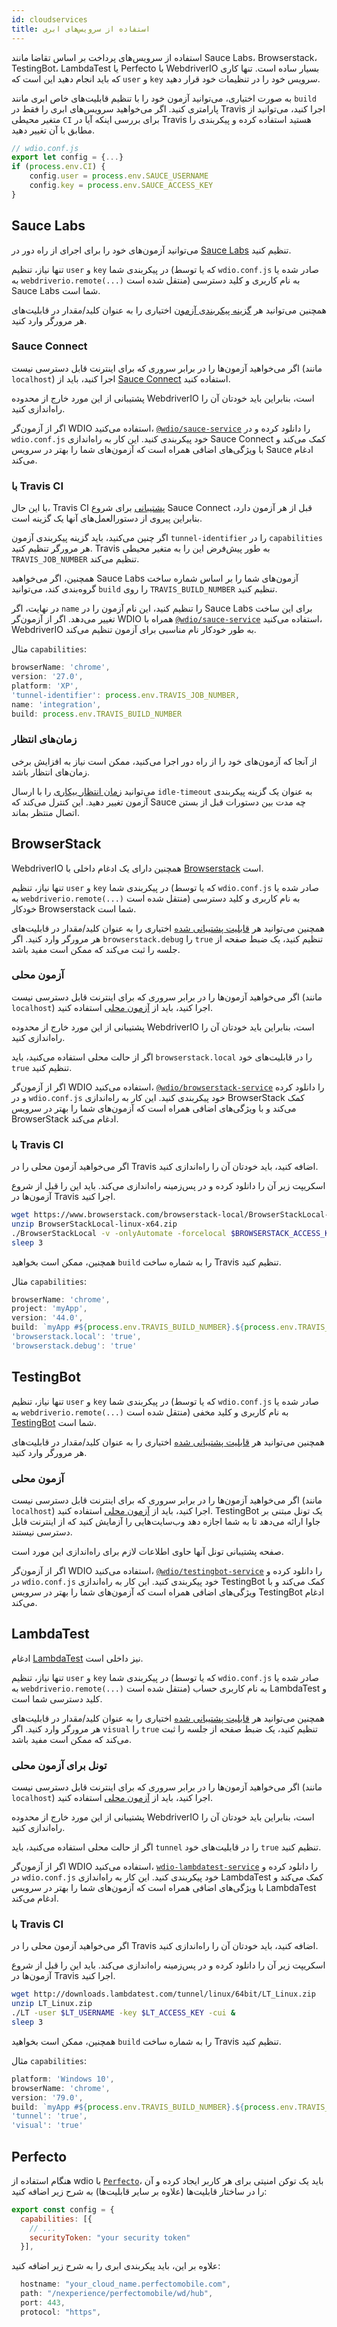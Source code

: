 ```yaml
---
id: cloudservices
title: استفاده از سرویس‌های ابری
---
```


استفاده از سرویس‌های پرداخت بر اساس تقاضا مانند Sauce Labs، Browserstack، TestingBot، LambdaTest یا Perfecto با WebdriverIO بسیار ساده است. تنها کاری که باید انجام دهید این است که `user` و `key` سرویس خود را در تنظیمات خود قرار دهید.

به صورت اختیاری، می‌توانید آزمون خود را با تنظیم قابلیت‌های خاص ابری مانند `build` پارامتری کنید. اگر می‌خواهید سرویس‌های ابری را فقط در Travis اجرا کنید، می‌توانید از متغیر محیطی `CI` برای بررسی اینکه آیا در Travis هستید استفاده کرده و پیکربندی را مطابق با آن تغییر دهید.

```js
// wdio.conf.js
export let config = {...}
if (process.env.CI) {
    config.user = process.env.SAUCE_USERNAME
    config.key = process.env.SAUCE_ACCESS_KEY
}
```

## Sauce Labs

می‌توانید آزمون‌های خود را برای اجرای از راه دور در [Sauce Labs](https://saucelabs.com) تنظیم کنید.

تنها نیاز، تنظیم `user` و `key` در پیکربندی شما (که یا توسط `wdio.conf.js` صادر شده یا به `webdriverio.remote(...)` منتقل شده است) به نام کاربری و کلید دسترسی Sauce Labs شما است.

همچنین می‌توانید هر [گزینه پیکربندی آزمون](https://docs.saucelabs.com/dev/test-configuration-options/) اختیاری را به عنوان کلید/مقدار در قابلیت‌های هر مرورگر وارد کنید.

### Sauce Connect

اگر می‌خواهید آزمون‌ها را در برابر سروری که برای اینترنت قابل دسترسی نیست (مانند `localhost`) اجرا کنید، باید از [Sauce Connect](https://docs.saucelabs.com/secure-connections/#sauce-connect-proxy) استفاده کنید.

پشتیبانی از این مورد خارج از محدوده WebdriverIO است، بنابراین باید خودتان آن را راه‌اندازی کنید.

اگر از آزمون‌گر WDIO استفاده می‌کنید، [`@wdio/sauce-service`](https://github.com/webdriverio/webdriverio/tree/main/packages/wdio-sauce-service) را دانلود کرده و در `wdio.conf.js` خود پیکربندی کنید. این کار به راه‌اندازی Sauce Connect کمک می‌کند و با ویژگی‌های اضافی همراه است که آزمون‌های شما را بهتر در سرویس Sauce ادغام می‌کند.

### با Travis CI

با این حال، Travis CI [پشتیبانی](http://docs.travis-ci.com/user/sauce-connect/#Setting-up-Sauce-Connect) برای شروع Sauce Connect قبل از هر آزمون دارد، بنابراین پیروی از دستورالعمل‌های آنها یک گزینه است.

اگر چنین می‌کنید، باید گزینه پیکربندی آزمون `tunnel-identifier` را در `capabilities` هر مرورگر تنظیم کنید. Travis به طور پیش‌فرض این را به متغیر محیطی `TRAVIS_JOB_NUMBER` تنظیم می‌کند.

همچنین، اگر می‌خواهید Sauce Labs آزمون‌های شما را بر اساس شماره ساخت گروه‌بندی کند، می‌توانید `build` را روی `TRAVIS_BUILD_NUMBER` تنظیم کنید.

در نهایت، اگر `name` را تنظیم کنید، این نام آزمون را در Sauce Labs برای این ساخت تغییر می‌دهد. اگر از آزمون‌گر WDIO همراه با [`@wdio/sauce-service`](https://github.com/webdriverio/webdriverio/tree/main/packages/wdio-sauce-service) استفاده می‌کنید، WebdriverIO به طور خودکار نام مناسبی برای آزمون تنظیم می‌کند.

مثال `capabilities`:

```javascript
browserName: 'chrome',
version: '27.0',
platform: 'XP',
'tunnel-identifier': process.env.TRAVIS_JOB_NUMBER,
name: 'integration',
build: process.env.TRAVIS_BUILD_NUMBER
```

### زمان‌های انتظار

از آنجا که آزمون‌های خود را از راه دور اجرا می‌کنید، ممکن است نیاز به افزایش برخی زمان‌های انتظار باشد.

می‌توانید [زمان انتظار بیکاری](https://docs.saucelabs.com/dev/test-configuration-options/#idletimeout) را با ارسال `idle-timeout` به عنوان یک گزینه پیکربندی آزمون تغییر دهید. این کنترل می‌کند که Sauce چه مدت بین دستورات قبل از بستن اتصال منتظر بماند.

## BrowserStack

WebdriverIO همچنین دارای یک ادغام داخلی با [Browserstack](https://www.browserstack.com) است.

تنها نیاز، تنظیم `user` و `key` در پیکربندی شما (که یا توسط `wdio.conf.js` صادر شده یا به `webdriverio.remote(...)` منتقل شده است) به نام کاربری و کلید دسترسی خودکار Browserstack شما است.

همچنین می‌توانید هر [قابلیت پشتیبانی شده](https://www.browserstack.com/automate/capabilities) اختیاری را به عنوان کلید/مقدار در قابلیت‌های هر مرورگر وارد کنید. اگر `browserstack.debug` را `true` تنظیم کنید، یک ضبط صفحه از جلسه را ثبت می‌کند که ممکن است مفید باشد.

### آزمون محلی

اگر می‌خواهید آزمون‌ها را در برابر سروری که برای اینترنت قابل دسترسی نیست (مانند `localhost`) اجرا کنید، باید از [آزمون محلی](https://www.browserstack.com/local-testing#command-line) استفاده کنید.

پشتیبانی از این مورد خارج از محدوده WebdriverIO است، بنابراین باید خودتان آن را راه‌اندازی کنید.

اگر از حالت محلی استفاده می‌کنید، باید `browserstack.local` را در قابلیت‌های خود `true` تنظیم کنید.

اگر از آزمون‌گر WDIO استفاده می‌کنید، [`@wdio/browserstack-service`](https://github.com/webdriverio/webdriverio/tree/master/packages/wdio-browserstack-service) را دانلود کرده و در `wdio.conf.js` خود پیکربندی کنید. این کار به راه‌اندازی BrowserStack کمک می‌کند و با ویژگی‌های اضافی همراه است که آزمون‌های شما را بهتر در سرویس BrowserStack ادغام می‌کند.

### با Travis CI

اگر می‌خواهید آزمون محلی را در Travis اضافه کنید، باید خودتان آن را راه‌اندازی کنید.

اسکریپت زیر آن را دانلود کرده و در پس‌زمینه راه‌اندازی می‌کند. باید این را قبل از شروع آزمون‌ها در Travis اجرا کنید.

```sh
wget https://www.browserstack.com/browserstack-local/BrowserStackLocal-linux-x64.zip
unzip BrowserStackLocal-linux-x64.zip
./BrowserStackLocal -v -onlyAutomate -forcelocal $BROWSERSTACK_ACCESS_KEY &
sleep 3
```

همچنین، ممکن است بخواهید `build` را به شماره ساخت Travis تنظیم کنید.

مثال `capabilities`:

```javascript
browserName: 'chrome',
project: 'myApp',
version: '44.0',
build: `myApp #${process.env.TRAVIS_BUILD_NUMBER}.${process.env.TRAVIS_JOB_NUMBER}`,
'browserstack.local': 'true',
'browserstack.debug': 'true'
```

## TestingBot

تنها نیاز، تنظیم `user` و `key` در پیکربندی شما (که یا توسط `wdio.conf.js` صادر شده یا به `webdriverio.remote(...)` منتقل شده است) به نام کاربری و کلید مخفی [TestingBot](https://testingbot.com) شما است.

همچنین می‌توانید هر [قابلیت پشتیبانی شده](https://testingbot.com/support/other/test-options) اختیاری را به عنوان کلید/مقدار در قابلیت‌های هر مرورگر وارد کنید.

### آزمون محلی

اگر می‌خواهید آزمون‌ها را در برابر سروری که برای اینترنت قابل دسترسی نیست (مانند `localhost`) اجرا کنید، باید از [آزمون محلی](https://testingbot.com/support/other/tunnel) استفاده کنید. TestingBot یک تونل مبتنی بر جاوا ارائه می‌دهد تا به شما اجازه دهد وب‌سایت‌هایی را آزمایش کنید که از اینترنت قابل دسترسی نیستند.

صفحه پشتیبانی تونل آنها حاوی اطلاعات لازم برای راه‌اندازی این مورد است.

اگر از آزمون‌گر WDIO استفاده می‌کنید، [`@wdio/testingbot-service`](https://github.com/webdriverio/webdriverio/tree/main/packages/wdio-testingbot-service) را دانلود کرده و در `wdio.conf.js` خود پیکربندی کنید. این کار به راه‌اندازی TestingBot کمک می‌کند و با ویژگی‌های اضافی همراه است که آزمون‌های شما را بهتر در سرویس TestingBot ادغام می‌کند.

## LambdaTest

ادغام [LambdaTest](https://www.lambdatest.com) نیز داخلی است.

تنها نیاز، تنظیم `user` و `key` در پیکربندی شما (که یا توسط `wdio.conf.js` صادر شده یا به `webdriverio.remote(...)` منتقل شده است) به نام کاربری حساب LambdaTest و کلید دسترسی شما است.

همچنین می‌توانید هر [قابلیت پشتیبانی شده](https://www.lambdatest.com/capabilities-generator/) اختیاری را به عنوان کلید/مقدار در قابلیت‌های هر مرورگر وارد کنید. اگر `visual` را `true` تنظیم کنید، یک ضبط صفحه از جلسه را ثبت می‌کند که ممکن است مفید باشد.

### تونل برای آزمون محلی

اگر می‌خواهید آزمون‌ها را در برابر سروری که برای اینترنت قابل دسترسی نیست (مانند `localhost`) اجرا کنید، باید از [آزمون محلی](https://www.lambdatest.com/support/docs/testing-locally-hosted-pages/) استفاده کنید.

پشتیبانی از این مورد خارج از محدوده WebdriverIO است، بنابراین باید خودتان آن را راه‌اندازی کنید.

اگر از حالت محلی استفاده می‌کنید، باید `tunnel` را در قابلیت‌های خود `true` تنظیم کنید.

اگر از آزمون‌گر WDIO استفاده می‌کنید، [`wdio-lambdatest-service`](https://github.com/LambdaTest/wdio-lambdatest-service) را دانلود کرده و در `wdio.conf.js` خود پیکربندی کنید. این کار به راه‌اندازی LambdaTest کمک می‌کند و با ویژگی‌های اضافی همراه است که آزمون‌های شما را بهتر در سرویس LambdaTest ادغام می‌کند.

### با Travis CI

اگر می‌خواهید آزمون محلی را در Travis اضافه کنید، باید خودتان آن را راه‌اندازی کنید.

اسکریپت زیر آن را دانلود کرده و در پس‌زمینه راه‌اندازی می‌کند. باید این را قبل از شروع آزمون‌ها در Travis اجرا کنید.

```sh
wget http://downloads.lambdatest.com/tunnel/linux/64bit/LT_Linux.zip
unzip LT_Linux.zip
./LT -user $LT_USERNAME -key $LT_ACCESS_KEY -cui &
sleep 3
```

همچنین، ممکن است بخواهید `build` را به شماره ساخت Travis تنظیم کنید.

مثال `capabilities`:

```javascript
platform: 'Windows 10',
browserName: 'chrome',
version: '79.0',
build: `myApp #${process.env.TRAVIS_BUILD_NUMBER}.${process.env.TRAVIS_JOB_NUMBER}`,
'tunnel': 'true',
'visual': 'true'
```

## Perfecto

هنگام استفاده از wdio با [`Perfecto`](https://www.perfecto.io)، باید یک توکن امنیتی برای هر کاربر ایجاد کرده و آن را در ساختار قابلیت‌ها (علاوه بر سایر قابلیت‌ها) به شرح زیر اضافه کنید:

```js
export const config = {
  capabilities: [{
    // ...
    securityToken: "your security token"
  }],
```

علاوه بر این، باید پیکربندی ابری را به شرح زیر اضافه کنید:

```js
  hostname: "your_cloud_name.perfectomobile.com",
  path: "/nexperience/perfectomobile/wd/hub",
  port: 443,
  protocol: "https",
```